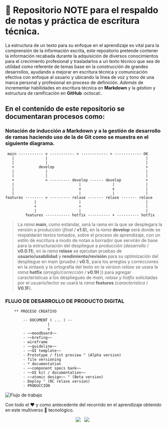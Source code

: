 # :notebook: Repositorio **NOTE** para el respaldo de notas y práctica de escritura técnica.

La estructura de un texto para su enfoque en el aprendizaje es vital para la comprensión de la información escrita, este repositorio pretende contener la información recabada durante la adquisición de diversos conocimientos para el crecimiento profesional y trasladarlos a un texto técnico que sea de utilidad como referente de temas base en la construcción de grandes desarrollos, ayudando a mejorar en escritura técnica y comunicación efectiva con enfoque al usuario y ubicando la línea de voz y tono de una marca personal y profesional en proceso de definición. *Además* de incrementar habilidades en escritura técnica en **Markdown** y la géstion y estructura de ramificación en **GitHub** :octocat:. 

## En el contenido de este repositorio se documentaran procesos como: 

### Notación de inducción a **Markdown** y a la gestión de desarrollo de ramas haciendo uso de la de Git  como se muestra en el siguiente diagrama.

~~~
 main ----------- v ----------- > ------------ > ------------ OK
   |              |                                            | 
   |              |                                            | 
   +           develop                                         +
   |              |                                            |
   |              |                                            |
   +              > --------- develop ------ develop           +
   |                             |              |              |    
   |                             v              v              |
   |                             |              |              |  
features -------- > --------- relase ------- relase ------- relace
             |                   |                             |
             +                   +                             |
             |                   |                             |
         features ----------- hotfix ---------- + ---------- hotfix

~~~
> La *rama*  **main**, como estándar, será la rama en la que se desplegara la versión a producción (*final* / **v1.0**), en la *rama* **develop** será donde se respaldarán textos tomados, sobre el proceso de aprendizaje, con un estilo de escritura a modo de notas a borrador que servirán de base para la estructuración del despliegue a producción (*desarrollo* / **v0.0.11**), en la *rama* **relase** se ejecutan pruebas de **usuario/usabilidad** y **rendimiento/revisión** para su optimización del despliegue en main (*prueba* / **v0.1**), para los arreglos y correcciones en la sintaxis y la ortografía del texto en la version *relase* se usara la *rama* **hotfix** (*arreglo/corrección* / **v0.1H** ))  para agregar características a los despliegues de *main, relase y hotfix* solicitadas por el usuario/lector se usará la *rama* **features** (*característica* / **V0.1F**). 

### FLUJO DE DESARROLLO DE PRODUCTO DIGITAL <a name="id2"></a>
~~~
	** PROCESO CREATIVO
	
		-- DOCUMENT ( ... ) --
			       |
			       v
		- ~~moodboard~~
		- ~~brefing~~
		- wireframe
		- ~~guideline~~
		- ~~UI template~~
		- Prototype / fist preview " (Alpha version)
		- file versioning
		- * documentation
		- ~~component specs bank~~
		- ~~UI kit / documentation~~ 
		- ~~atomic design~~ " (Beta version)
		- Deploy " (RC relase version)
		- PRODUCCIÓN
~~~

![Flujo de trabajo](https://i.imgur.com/c4cfDX9.png)





Con todo el :heart: y como antecedente del recorrido en el aprendizaje obtenido en este multiverso :space_invader: tecnológico. 


<p align=center >
    <a><img src='https://img.shields.io/badge/Markdown-000000?style=for-the-badge&logo=markdown&logoColor=white' /></a>&nbsp;&nbsp;
    <a><img src='https://img.shields.io/badge/GitHub-100000?style=for-the-badge&logo=github&logoColor=white' /></a>&nbsp;&nbsp;    
</p>

  
  